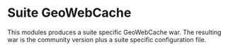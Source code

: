 # Suite GeoWebCache

This modules produces a suite specific GeoWebCache war. The resulting war is the 
community version plus a suite specific configuration file. 
